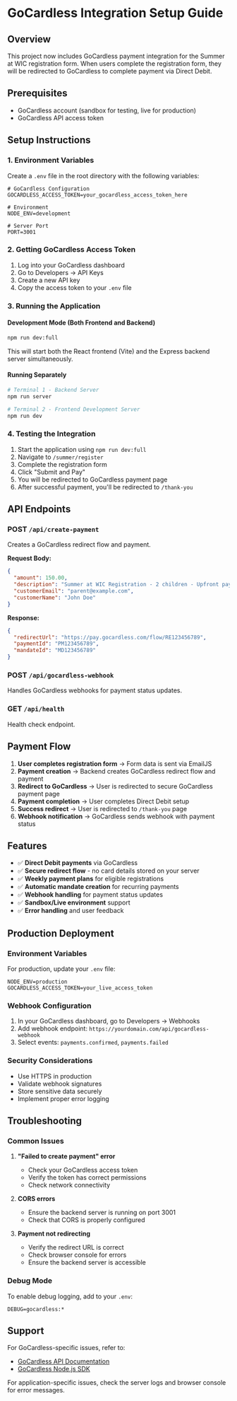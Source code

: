 # GoCardless Integration Setup Guide

## Overview
This project now includes GoCardless payment integration for the Summer at WIC registration form. When users complete the registration form, they will be redirected to GoCardless to complete payment via Direct Debit.

## Prerequisites
- GoCardless account (sandbox for testing, live for production)
- GoCardless API access token

## Setup Instructions

### 1. Environment Variables
Create a `.env` file in the root directory with the following variables:

```env
# GoCardless Configuration
GOCARDLESS_ACCESS_TOKEN=your_gocardless_access_token_here

# Environment
NODE_ENV=development

# Server Port
PORT=3001
```

### 2. Getting GoCardless Access Token
1. Log into your GoCardless dashboard
2. Go to Developers → API Keys
3. Create a new API key
4. Copy the access token to your `.env` file

### 3. Running the Application

#### Development Mode (Both Frontend and Backend)
```bash
npm run dev:full
```
This will start both the React frontend (Vite) and the Express backend server simultaneously.

#### Running Separately
```bash
# Terminal 1 - Backend Server
npm run server

# Terminal 2 - Frontend Development Server
npm run dev
```

### 4. Testing the Integration

1. Start the application using `npm run dev:full`
2. Navigate to `/summer/register`
3. Complete the registration form
4. Click "Submit and Pay"
5. You will be redirected to GoCardless payment page
6. After successful payment, you'll be redirected to `/thank-you`

## API Endpoints

### POST `/api/create-payment`
Creates a GoCardless redirect flow and payment.

**Request Body:**
```json
{
  "amount": 150.00,
  "description": "Summer at WIC Registration - 2 children - Upfront payment",
  "customerEmail": "parent@example.com",
  "customerName": "John Doe"
}
```

**Response:**
```json
{
  "redirectUrl": "https://pay.gocardless.com/flow/RE123456789",
  "paymentId": "PM123456789",
  "mandateId": "MD123456789"
}
```

### POST `/api/gocardless-webhook`
Handles GoCardless webhooks for payment status updates.

### GET `/api/health`
Health check endpoint.

## Payment Flow

1. **User completes registration form** → Form data is sent via EmailJS
2. **Payment creation** → Backend creates GoCardless redirect flow and payment
3. **Redirect to GoCardless** → User is redirected to secure GoCardless payment page
4. **Payment completion** → User completes Direct Debit setup
5. **Success redirect** → User is redirected to `/thank-you` page
6. **Webhook notification** → GoCardless sends webhook with payment status

## Features

- ✅ **Direct Debit payments** via GoCardless
- ✅ **Secure redirect flow** - no card details stored on your server
- ✅ **Weekly payment plans** for eligible registrations
- ✅ **Automatic mandate creation** for recurring payments
- ✅ **Webhook handling** for payment status updates
- ✅ **Sandbox/Live environment** support
- ✅ **Error handling** and user feedback

## Production Deployment

### Environment Variables
For production, update your `.env` file:
```env
NODE_ENV=production
GOCARDLESS_ACCESS_TOKEN=your_live_access_token
```

### Webhook Configuration
1. In your GoCardless dashboard, go to Developers → Webhooks
2. Add webhook endpoint: `https://yourdomain.com/api/gocardless-webhook`
3. Select events: `payments.confirmed`, `payments.failed`

### Security Considerations
- Use HTTPS in production
- Validate webhook signatures
- Store sensitive data securely
- Implement proper error logging

## Troubleshooting

### Common Issues

1. **"Failed to create payment" error**
   - Check your GoCardless access token
   - Verify the token has correct permissions
   - Check network connectivity

2. **CORS errors**
   - Ensure the backend server is running on port 3001
   - Check that CORS is properly configured

3. **Payment not redirecting**
   - Verify the redirect URL is correct
   - Check browser console for errors
   - Ensure the backend server is accessible

### Debug Mode
To enable debug logging, add to your `.env`:
```env
DEBUG=gocardless:*
```

## Support

For GoCardless-specific issues, refer to:
- [GoCardless API Documentation](https://developer.gocardless.com/)
- [GoCardless Node.js SDK](https://github.com/gocardless/gocardless-nodejs)

For application-specific issues, check the server logs and browser console for error messages. 